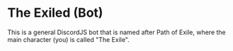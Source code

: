 # The Exiled (Bot)
This is a general DiscordJS bot that is named after Path of Exile, where the main character (you) is called "The Exile".
